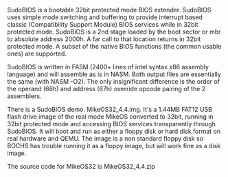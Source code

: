 SudoBIOS is a bootable 32bit protected mode BIOS extender. SudoBIOS uses simple mode switching and buffering to provide interrupt based classic (Compatibility Support Module) BIOS services while in 32bit protected mode. SudoBIOS is a 2nd stage loaded by the boot sector or mbr to absolute address 2000h. A far call to that location returns in 32bit protected mode. A subset of the native BIOS functions (the common usable ones) are supported.

SudoBIOS is written in FASM (2400+ lines of intel syntax x86 assembly language) and will assemble as is in NASM. Both output files are essentially the same (with NASM -O2). The only insignificant difference is the order of the operand (66h) and address (67h) override opcode pairing of the 2 assemblers.

There is a SudoBIOS demo. MikeOS32_4.4.img. It's a 1.44MB FAT12 USB flash drive image of the real mode MikeOS converted to 32bit, running in 32bit protected mode and accessing BIOS services transparently through SudoBIOS. It will boot and run as either a floppy disk or hard disk format on real hardware and QEMU. The image is a non standard floppy disk so BOCHS has trouble running it as a floppy image, but will work fine as a disk image.

The source code for MikeOS32 is MikeOS32_4.4.zip
